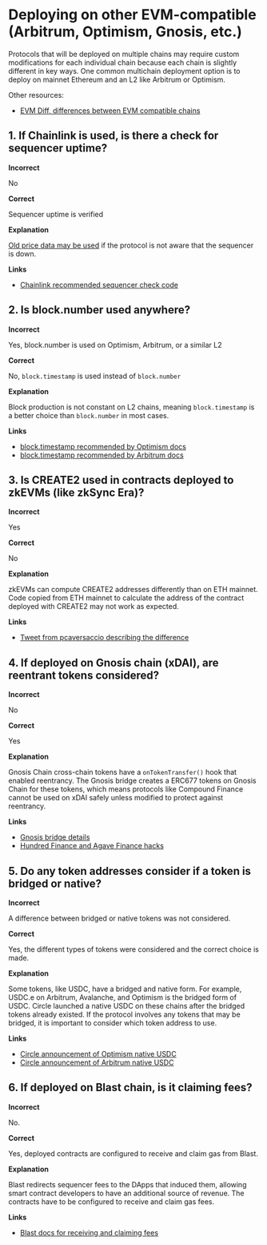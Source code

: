 # Deploying on other EVM-compatible (Arbitrum, Optimism, Gnosis, etc.)

Protocols that will be deployed on multiple chains may require custom modifications for each individual chain because each chain is slightly different in key ways. One common multichain deployment option is to deploy on mainnet Ethereum and an L2 like Arbitrum or Optimism.

Other resources:

- [EVM Diff, differences between EVM compatible chains](https://www.evmdiff.com/)

## 1. If Chainlink is used, is there a check for sequencer uptime?

**Incorrect**

No

**Correct**

Sequencer uptime is verified

**Explanation**

[Old price data may be used](https://twitter.com/bytes032/status/1653943092427325448) if the protocol is not aware that the sequencer is down.

**Links**

- [Chainlink recommended sequencer check code](https://docs.chain.link/data-feeds/l2-sequencer-feeds#example-code)

## 2. Is block.number used anywhere?

**Incorrect**

Yes, block.number is used on Optimism, Arbitrum, or a similar L2

**Correct**

No, `block.timestamp` is used instead of `block.number`

**Explanation**

Block production is not constant on L2 chains, meaning `block.timestamp` is a better choice than `block.number` in most cases.

**Links**

- [block.timestamp recommended by Optimism docs](https://community.optimism.io/docs/developers/build/differences/#added-opcodes)
- [block.timestamp recommended by Arbitrum docs](https://developer.arbitrum.io/time#block-numbers-arbitrum-vs-ethereum)

## 3. Is CREATE2 used in contracts deployed to zkEVMs (like zkSync Era)?

**Incorrect**

Yes

**Correct**

No

**Explanation**

zkEVMs can compute CREATE2 addresses differently than on ETH mainnet. Code copied from ETH mainnet to calculate the address of the contract deployed with CREATE2 may not work as expected.

**Links**

- [Tweet from pcaversaccio describing the difference](https://twitter.com/pcaversaccio/status/1701938364696363103)

## 4. If deployed on Gnosis chain (xDAI), are reentrant tokens considered?

**Incorrect**

No

**Correct**

Yes

**Explanation**

Gnosis Chain cross-chain tokens have a `onTokenTransfer()` hook that enabled reentrancy. The Gnosis bridge creates a ERC677 tokens on Gnosis Chain for these tokens, which means protocols like Compound Finance cannot be used on xDAI safely unless modified to protect against reentrancy.

**Links**

- [Gnosis bridge details](https://docs.gnosischain.com/bridges/tutorials/using-omnibridge/)
- [Hundred Finance and Agave Finance hacks](https://medium.com/immunefi/a-poc-of-the-hundred-finance-heist-4121f23a098)

## 5. Do any token addresses consider if a token is bridged or native?

**Incorrect**

A difference between bridged or native tokens was not considered.

**Correct**

Yes, the different types of tokens were considered and the correct choice is made.

**Explanation**

Some tokens, like USDC, have a bridged and native form. For example, USDC.e on Arbitrum, Avalanche, and Optimism is the bridged form of USDC. Circle launched a native USDC on these chains after the bridged tokens already existed. If the protocol involves any tokens that may be bridged, it is important to consider which token address to use.

**Links**

- [Circle announcement of Optimism native USDC](https://www.circle.com/blog/now-available-usdc-on-op-mainnet)
- [Circle announcement of Arbitrum native USDC](https://www.circle.com/blog/arbitrum-usdc-now-available)

## 6. If deployed on Blast chain, is it claiming fees?

**Incorrect**

No.

**Correct**

Yes, deployed contracts are configured to receive and claim gas from Blast.

**Explanation**

Blast redirects sequencer fees to the DApps that induced them, allowing smart contract developers to have an additional source of revenue. The contracts have to be configured to receive and claim gas fees.

**Links**

- [Blast docs for receiving and claiming fees](https://docs.blast.io/building/guides/gas-fees#overview)
